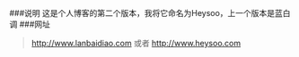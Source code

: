 ###说明
这是个人博客的第二个版本，我将它命名为Heysoo，上一个版本是蓝白调
###网址
>http://www.lanbaidiao.com 
>或者 http://www.heysoo.com